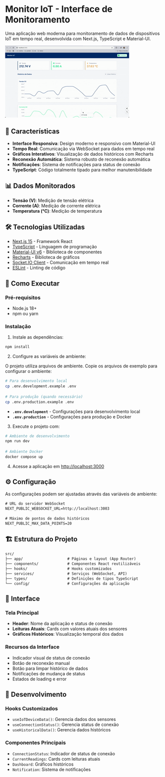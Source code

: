 # Monitor IoT - Interface de Monitoramento

Uma aplicação web moderna para monitoramento de dados de dispositivos IoT em tempo real, desenvolvida com Next.js, TypeScript e Material-UI.

![monitor-iot](./monitor-iot.gif)

## 🚀 Características

- **Interface Responsiva**: Design moderno e responsivo com Material-UI
- **Tempo Real**: Comunicação via WebSocket para dados em tempo real
- **Gráficos Interativos**: Visualização de dados históricos com Recharts
- **Reconexão Automática**: Sistema robusto de reconexão automática
- **Notificações**: Sistema de notificações para status de conexão
- **TypeScript**: Código totalmente tipado para melhor manutenibilidade

## 📊 Dados Monitorados

- **Tensão (V)**: Medição de tensão elétrica
- **Corrente (A)**: Medição de corrente elétrica
- **Temperatura (°C)**: Medição de temperatura

## 🛠️ Tecnologias Utilizadas

- [Next.js 15](https://nextjs.org/) - Framework React
- [TypeScript](https://www.typescriptlang.org/) - Linguagem de programação
- [Material-UI v6](https://mui.com/) - Biblioteca de componentes
- [Recharts](https://recharts.org/) - Biblioteca de gráficos
- [Socket.IO Client](https://socket.io/) - Comunicação em tempo real
- [ESLint](https://eslint.org/) - Linting de código

## 🚀 Como Executar

### Pré-requisitos

- Node.js 18+
- npm ou yarn

### Instalação

1. Instale as dependências:

```bash
npm install
```

2. Configure as variáveis de ambiente:

O projeto utiliza arquivos de ambiente. Copie os arquivos de exemplo para configurar o ambiente:

```bash
# Para desenvolvimento local
cp .env.development.example .env

# Para produção (quando necessário)
cp .env.production.example .env
```

- **`.env.development`** - Configurações para desenvolvimento local
- **`.env.production`** - Configurações para produção e Docker

3. Execute o projeto com:

```bash
# Ambiente de desenvolvimento
npm run dev

# Ambiente Docker
docker compose up
```

4. Acesse a aplicação em [http://localhost:3000](http://localhost:3000)

## ⚙️ Configuração

As configurações podem ser ajustadas através das variáveis de ambiente:

```env
# URL do servidor WebSocket
NEXT_PUBLIC_WEBSOCKET_URL=http://localhost:3003

# Máximo de pontos de dados históricos
NEXT_PUBLIC_MAX_DATA_POINTS=20
```

## 🏗️ Estrutura do Projeto

```
src/
├── app/                    # Páginas e layout (App Router)
├── components/             # Componentes React reutilizáveis
├── hooks/                  # Hooks customizados
├── services/               # Serviços (WebSocket, API)
├── types/                  # Definições de tipos TypeScript
└── config/                 # Configurações da aplicação
```

## 🎨 Interface

### Tela Principal

- **Header**: Nome da aplicação e status de conexão
- **Leituras Atuais**: Cards com valores atuais dos sensores
- **Gráficos Históricos**: Visualização temporal dos dados

### Recursos da Interface

- Indicador visual de status de conexão
- Botão de reconexão manual
- Botão para limpar histórico de dados
- Notificações de mudança de status
- Estados de loading e error

## 🔧 Desenvolvimento

### Hooks Customizados

- `useIoTDeviceData()`: Gerencia dados dos sensores
- `useConnectionStatus()`: Gerencia status de conexão
- `useHistoricalData()`: Gerencia dados históricos

### Componentes Principais

- `ConnectionStatus`: Indicador de status de conexão
- `CurrentReadings`: Cards com leituras atuais
- `Dashboard`: Gráficos históricos
- `Notification`: Sistema de notificações
